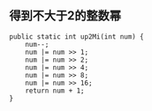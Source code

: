 ## 得到不大于2的整数幂


    public static int up2Mi(int num) {
        num--;
        num |= num >> 1;
        num |= num >> 2;
        num |= num >> 4;
        num |= num >> 8;
        num |= num >> 16;
        return num + 1;
    }